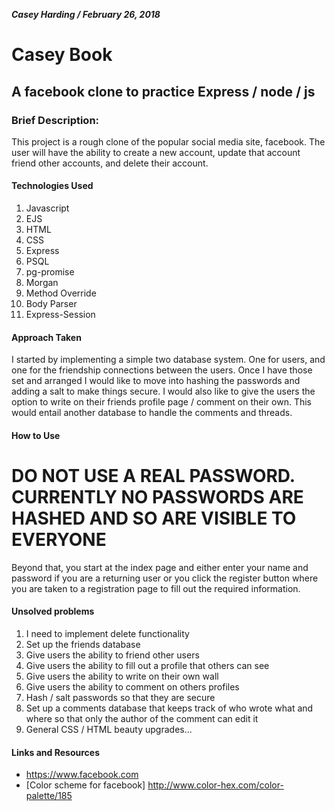 ***Casey Harding / February 26, 2018***

# Casey Book
## A facebook clone to practice Express / node / js
### Brief Description:
This project is a rough clone of the popular social media site, facebook.
The user will have the ability to create a new account, update that account
friend other accounts, and delete their account.

#### Technologies Used
1. Javascript
2. EJS
3. HTML
4. CSS
5. Express
6. PSQL
7. pg-promise
8. Morgan
9. Method Override
10. Body Parser
11. Express-Session

#### Approach Taken
I started by implementing a simple two database system. One for users, and one for the friendship
connections between the users. Once I have those set and arranged I would like to move into
hashing the passwords and adding a salt to make things secure. I would also like to give the users
the option to write on their friends profile page / comment on their own. This would entail another
database to handle the comments and threads.

#### How to Use
# DO NOT USE A REAL PASSWORD. CURRENTLY NO PASSWORDS ARE HASHED AND SO ARE VISIBLE TO EVERYONE
Beyond that, you start at the index page and either enter your name and password if you are a 
returning user or you click the register button where you are taken to a registration page to
fill out the required information.

#### Unsolved problems
1. I need to implement delete functionality
2. Set up the friends database
3. Give users the ability to friend other users
4. Give users the ability to fill out a profile that others can see
5. Give users the ability to write on their own wall
6. Give users the ability to comment on others profiles
7. Hash / salt passwords so that they are secure
8. Set up a comments database that keeps track of who wrote what and where so that only the author of the comment can edit it
9. General CSS / HTML beauty upgrades...

#### Links and Resources
* https://www.facebook.com
* [Color scheme for facebook] http://www.color-hex.com/color-palette/185
